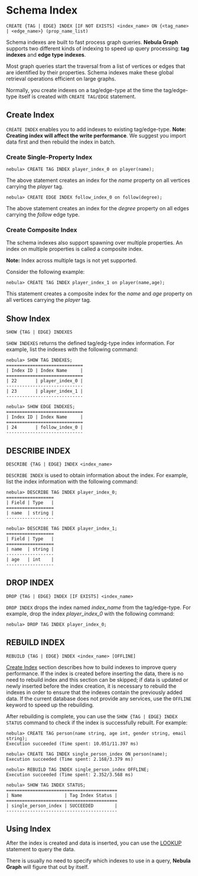 # Schema Index

```ngql
CREATE {TAG | EDGE} INDEX [IF NOT EXISTS] <index_name> ON {<tag_name> | <edge_name>} (prop_name_list)
```

Schema indexes are built to fast process graph queries. **Nebula Graph** supports two different kinds of indexing to speed up query processing: **tag indexes** and **edge type indexes**.

Most graph queries start the traversal from a list of vertices or edges that are identified by their properties. Schema indexes make these global retrieval operations efficient on large graphs.

Normally, you create indexes on a tag/edge-type at the time the tag/edge-type itself is created with `CREATE TAG/EDGE` statement.

## Create Index

`CREATE INDEX` enables you to add indexes to existing tag/edge-type. **Note: Creating index will affect the write performance**. We suggest you import data first and then rebuild the index in batch.

### Create Single-Property Index

```ngql
nebula> CREATE TAG INDEX player_index_0 on player(name);
```

The above statement creates an index for the _name_ property on all vertices carrying the _player_ tag.

```ngql
nebula> CREATE EDGE INDEX follow_index_0 on follow(degree);
```

The above statement creates an index for the _degree_ property on all edges carrying the _follow_ edge type.

### Create Composite Index

The schema indexes also support spawning over multiple properties. An index on multiple properties is called a composite index.

**Note:** Index across multiple tags is not yet supported.

Consider the following example:

```ngql
nebula> CREATE TAG INDEX player_index_1 on player(name,age);
```

This statement creates a composite index for the _name_ and _age_ property on all vertices carrying the _player_ tag.

<!-- Queries do no longer have to explicitly use an index, it’s more the behavior we know from SQL. When there is an index that can make a query more performant. Assume a query like

```ngql
MATCH (p:Person {name: 'Stefan'}) RETURN p
```

In case of no index being set up this will look up all Person nodes and check if their name property matches Stefan. If an index is present it will be used transparently. -->

## Show Index

```ngql
SHOW {TAG | EDGE} INDEXES
```

`SHOW INDEXES` returns the defined tag/edg-type index information. For example, list the indexes with the following command:

```ngql
nebula> SHOW TAG INDEXES;
=============================
| Index ID | Index Name     |
=============================
| 22       | player_index_0 |
-----------------------------
| 23       | player_index_1 |
-----------------------------

nebula> SHOW EDGE INDEXES;
=============================
| Index ID | Index Name     |
=============================
| 24       | follow_index_0 |
-----------------------------

```

## DESCRIBE INDEX

```ngql
DESCRIBE {TAG | EDGE} INDEX <index_name>
```

`DESCRIBE INDEX` is used to obtain information about the index. For example, list the index information with the following command:

```ngql
nebula> DESCRIBE TAG INDEX player_index_0;
==================
| Field | Type   |
==================
| name  | string |
------------------

nebula> DESCRIBE TAG INDEX player_index_1;
==================
| Field | Type   |
==================
| name  | string |
------------------
| age   | int    |
------------------
```

## DROP INDEX

```ngql
DROP {TAG | EDGE} INDEX [IF EXISTS] <index_name>
```

`DROP INDEX` drops the index named _index_name_ from the tag/edge-type. For example, drop the index _player_index_0_ with the following command:

```ngql
nebula> DROP TAG INDEX player_index_0;
```

## REBUILD INDEX

```ngql
REBUILD {TAG | EDGE} INDEX <index_name> [OFFLINE]
```

[Create Index](#create-index) section describes how to build indexes to improve query performance. If the index is created before inserting the data, there is no need to rebuild index and this section can be skipped; if data is updated or newly inserted before the index creation, it is necessary to rebuild the indexes in order to ensure that the indexes contain the previously added data. If the current database does not provide any services, use the `OFFLINE` keyword to speed up the rebuilding.

<!-- > During the rebuilding, any idempotent queries will skip the index and perform sequential scans. This means that queries run slower during this operation. Non-idempotent commands, such as INSERT, UPDATE, and DELETE are blocked until the indexes are rebuilt. -->

After rebuilding is complete, you can use the `SHOW {TAG | EDGE} INDEX STATUS` command to check if the index is successfully rebuilt. For example:

```ngql
nebula> CREATE TAG person(name string, age int, gender string, email string);
Execution succeeded (Time spent: 10.051/11.397 ms)

nebula> CREATE TAG INDEX single_person_index ON person(name);
Execution succeeded (Time spent: 2.168/3.379 ms)

nebula> REBUILD TAG INDEX single_person_index OFFLINE;
Execution succeeded (Time spent: 2.352/3.568 ms)

nebula> SHOW TAG INDEX STATUS;
==========================================
| Name                | Tag Index Status |
==========================================
| single_person_index | SUCCEEDED        |
------------------------------------------
```

## Using Index

After the index is created and data is inserted, you can use the [LOOKUP](../2.data-query-and-manipulation-statements/lookup-syntax.md) statement to query the data.

There is usually no need to specify which indexes to use in a query, **Nebula Graph** will figure that out by itself.
